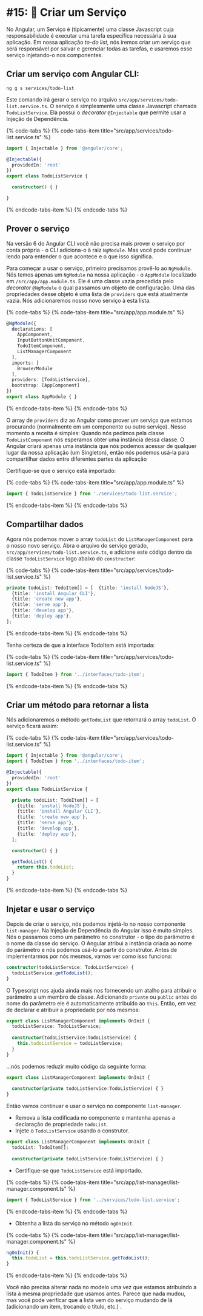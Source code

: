 # \#15:  🔋 Criar um Serviço

No Angular, um Serviço é \(tipicamente\) uma classe Javascript cuja responsabilidade é executar uma tarefa específica necessária à sua aplicação. Em nossa aplicação *to-do list*, nós iremos criar um serviço que será responsável por salvar e gerenciar todas as tarefas, e usaremos esse serviço injetando-o nos componentes.

## Criar um serviço com Angular CLI:

```text
ng g s services/todo-list
```

Este comando irá gerar o serviço no arquivo `src/app/services/todo-list.service.ts`. O serviço é simplesmente uma classe Javascript chamada `TodoListService`. Ela possui o *decorator* `@Injectable` que permite usar a Injeção de Dependência.

{% code-tabs %}
{% code-tabs-item title="src/app/services/todo-list.service.ts" %}
```ts
import { Injectable } from '@angular/core';

@Injectable({
  providedIn: 'root'
})
export class TodoListService {

  constructor() { }

}
```
{% endcode-tabs-item %}
{% endcode-tabs %}

## Prover o serviço

Na versão 6 do Angular CLI você não precisa mais prover o serviço por conta própria - o CLI adiciona-o à raiz `NgModule`. Mas você pode continuar lendo para entender o que acontece e o que isso significa.

Para começar a usar o serviço, primeiro precisamos provê-lo ao `NgModule`. Nós temos apenas um `NgModule` na nossa aplicação - o `AppModule` localizado em `/src/app/app.module.ts`. Ele é uma classe vazia precedida pelo *decorator* `@NgModule` o qual passamos um objeto de configuração. Uma das propriedades desse objeto é uma lista de `providers` que está atualmente vazia. Nós adicionaremos nosso novo serviço à esta lista.

{% code-tabs %}
{% code-tabs-item title="src/app/app.module.ts" %}
```ts
@NgModule({
  declarations: [
    AppComponent,
    InputButtonUnitComponent,
    TodoItemComponent,
    ListManagerComponent
  ],
  imports: [
    BrowserModule
  ],
  providers: [TodoListService],
  bootstrap: [AppComponent]
})
export class AppModule { }
```
{% endcode-tabs-item %}
{% endcode-tabs %}

O array de `providers` diz ao Angular como prover um serviço que estamos procurando \(normalmente em um componente ou outro serviço\). Nesse momento a receita é simples: Quando nós pedimos pela classe `TodoListComponent` nós esperamos obter uma instância dessa classe. O Angular criará apenas uma instância que nós podemos acessar de qualquer lugar da nossa aplicação \(um Singleton\), então nós podemos usá-la para compartilhar dados entre diferentes partes da aplicação

Certifique-se que o serviço está importado:

{% code-tabs %}
{% code-tabs-item title="src/app/app.module.ts" %}
```ts
import { TodoListService } from './services/todo-list.service';
```
{% endcode-tabs-item %}
{% endcode-tabs %}

## Compartilhar dados

Agora nós podemos mover o array `todoList` do `ListManagerComponent` para o nosso novo serviço. Abra o arquivo do serviço gerado, `src/app/services/todo-list.service.ts`, e adicione este código dentro da classe `TodoListService` logo abaixo do `constructor`:

{% code-tabs %}
{% code-tabs-item title="src/app/services/todo-list.service.ts" %}
```ts
private todoList: TodoItem[] = [  {title: 'install NodeJS'},
  {title: 'install Angular CLI'},
  {title: 'create new app'},
  {title: 'serve app'},
  {title: 'develop app'},
  {title: 'deploy app'},
];
```
{% endcode-tabs-item %}
{% endcode-tabs %}

Tenha certeza de que a interface TodoItem está importada:

{% code-tabs %}
{% code-tabs-item title="src/app/services/todo-list.service.ts" %}
```ts
import { TodoItem } from '../interfaces/todo-item';
```
{% endcode-tabs-item %}
{% endcode-tabs %}

## Criar um método para retornar a lista

Nós adicionaremos o método `getTodoList` que retornará o array `todoList`. O serviço ficará assim:

{% code-tabs %}
{% code-tabs-item title="src/app/services/todo-list.service.ts" %}
```ts
import { Injectable } from '@angular/core';
import { TodoItem } from '../interfaces/todo-item';

@Injectable({
  providedIn: 'root'
})
export class TodoListService {

  private todoList: TodoItem[] = [
    {title: 'install NodeJS'},
    {title: 'install Angular CLI'},
    {title: 'create new app'},
    {title: 'serve app'},
    {title: 'develop app'},
    {title: 'deploy app'},
  ];

  constructor() { }

  getTodoList() {
    return this.todoList;
  }
}
```
{% endcode-tabs-item %}
{% endcode-tabs %}

## Injetar e usar o serviço

Depois de criar o serviço, nós podemos injetá-lo no nosso componente `list-manager`. Na Injeção de Dependência do Angular isso é muito simples. Nós o passamos como um parâmetro no construtor - o tipo do parâmetro é o nome da classe do serviço. O Angular atribui a instância criada ao nome do parâmetro e nós podemos usá-lo a partir do construtor. Antes de implementarmos por nós mesmos, vamos ver como isso funciona: 

```ts
constructor(todoListService: TodoListService) {
  todoListService.getTodoList();
}
```

O Typescript nos ajuda ainda mais nos fornecendo um atalho para atribuir o parâmetro a um membro de classe. Adicionando `private` ou `public` antes do nome do parâmetro ele é automaticamente atribuído ao `this`. Então, em vez de declarar e atribuir a propriedade por nós mesmos: 

```ts
export class ListManagerComponent implements OnInit {
  todoListService: TodoListService;
  
  constructor(todoListService:TodoListService) { 
    this.todoListService = todoListService;
  }
}
```

...nós podemos reduzir muito código da seguinte forma:

```ts
export class ListManagerComponent implements OnInit {
  
  constructor(private todoListService:TodoListService) { }
}
```

Então vamos continuar e usar o serviço no componente `list-manager`.

* Remova a lista codificada no componente e mantenha apenas a declaração de propriedade `todoList`.
* Injete o `TodoListService` usando o construtor.

```ts
export class ListManagerComponent implements OnInit {
  todoList: TodoItem[];
  
  constructor(private todoListService:TodoListService) { }
```

* Certifique-se que `TodoListService` está importado.

{% code-tabs %}
{% code-tabs-item title="src/app/list-manager/list-manager.component.ts" %}
```ts
import { TodoListService } from '../services/todo-list.service';
```
{% endcode-tabs-item %}
{% endcode-tabs %}

* Obtenha a lista do serviço no método `ngOnInit`.

{% code-tabs %}
{% code-tabs-item title="src/app/list-manager/list-manager.component.ts" %}
```ts
ngOnInit() {
  this.todoList = this.todoListService.getTodoList();
}
```
{% endcode-tabs-item %}
{% endcode-tabs %}

Você não precisa alterar nada no modelo uma vez que estamos atribuindo a lista à mesma propriedade que usamos antes. Parece que nada mudou, mas você pode verificar que a lista vem do serviço mudando de lá \(adicionando um item, trocando o título, etc.\) .
